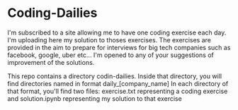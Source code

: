 # Coding-Dailies
I'm subscribed to a site allowing me to have one coding exercise each day. I'm uploading here my solution to thoses exercises. The exercises are provided in the aim to prepare for interviews for big tech companies such as facebook, google, uber etc... I'm opened to any of your suggestions of improvement of the solutions. 

This repo contains a directory codin-dailies. 
Inside that directory, you will find directories named in format daily_[company_name]
In each directory of that format, you'll find two files: exercise.txt representing a coding exercise and solution.ipynb representing my solution to that exercise
